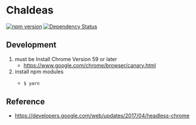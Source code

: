 # Chaldeas

[![npm version](https://badge.fury.io/js/chaldeas.svg)](https://badge.fury.io/js/chaldeas)
[![Dependency Status](https://gemnasium.com/badges/github.com/teitei-tk/Chaldeas.svg)](https://gemnasium.com/github.com/teitei-tk/Chaldeas)


## Development
1. must be Install Chrome Version 59 or later
   * https://www.google.com/chrome/browser/canary.html
1. install npm modules
    * ```bash
      $ yarn
      ```

## Reference
* https://developers.google.com/web/updates/2017/04/headless-chrome
